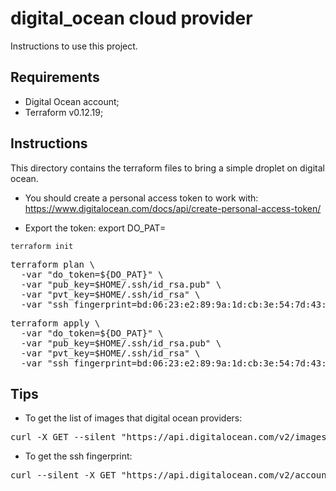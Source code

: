 # digital_ocean cloud provider
Instructions to use this project.

## Requirements
- Digital Ocean account;
- Terraform v0.12.19;

## Instructions
This directory contains the terraform files to bring a simple droplet on digital ocean.

- You should create a personal access token to work with:
https://www.digitalocean.com/docs/api/create-personal-access-token/<br/> 

- Export the token:
export DO_PAT=<token> 

```
terraform init 
```

<pre>
terraform plan \
  -var "do_token=${DO_PAT}" \
  -var "pub_key=$HOME/.ssh/id_rsa.pub" \
  -var "pvt_key=$HOME/.ssh/id_rsa" \
  -var "ssh_fingerprint=bd:06:23:e2:89:9a:1d:cb:3e:54:7d:43:26:50:8e:76"
</pre> 

<pre>
terraform apply \
  -var "do_token=${DO_PAT}" \
  -var "pub_key=$HOME/.ssh/id_rsa.pub" \
  -var "pvt_key=$HOME/.ssh/id_rsa" \
  -var "ssh_fingerprint=bd:06:23:e2:89:9a:1d:cb:3e:54:7d:43:26:50:8e:76"
</pre> 

## Tips 
- To get the list of images that digital ocean providers:
<pre>
curl -X GET --silent "https://api.digitalocean.com/v2/images?per_page=999" -H "Authorization: Bearer $DO_PAT" | jq -r '.images[] | [.id, .slug, .name, .distribution] | @csv'
</pre>

- To get the ssh fingerprint:
<pre>
curl --silent -X GET "https://api.digitalocean.com/v2/account/keys" -H "Authorization: Bearer $DO_PAT" | jq
</pre>

